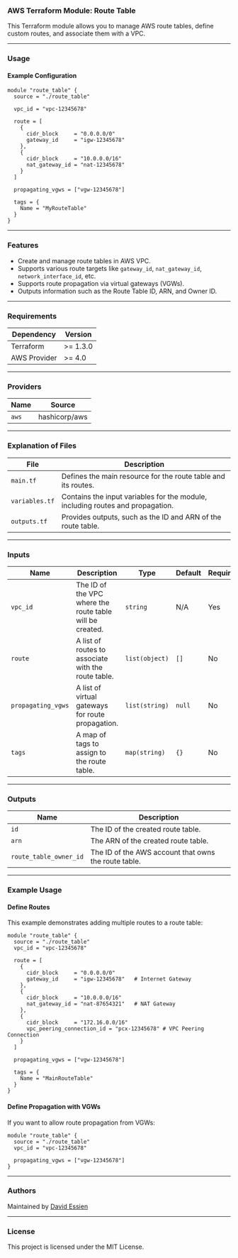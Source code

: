 ### AWS Terraform Module: Route Table

This Terraform module allows you to manage AWS route tables, define custom routes, and associate them with a VPC.

---

### **Usage**

#### Example Configuration

```hcl
module "route_table" {
  source = "./route_table"

  vpc_id = "vpc-12345678"

  route = [
    {
      cidr_block     = "0.0.0.0/0"
      gateway_id     = "igw-12345678"
    },
    {
      cidr_block     = "10.0.0.0/16"
      nat_gateway_id = "nat-12345678"
    }
  ]

  propagating_vgws = ["vgw-12345678"]

  tags = {
    Name = "MyRouteTable"
  }
}
```

---

### **Features**

- Create and manage route tables in AWS VPC.
- Supports various route targets like `gateway_id`, `nat_gateway_id`, `network_interface_id`, etc.
- Supports route propagation via virtual gateways (VGWs).
- Outputs information such as the Route Table ID, ARN, and Owner ID.

---

### **Requirements**

| **Dependency** | **Version** |
| -------------- | ----------- |
| Terraform      | >= 1.3.0    |
| AWS Provider   | >= 4.0      |

---

### **Providers**

| **Name** | **Source**    |
| -------- | ------------- |
| `aws`    | hashicorp/aws |

---

### **Explanation of Files**

| **File**       | **Description**                                                                |
| -------------- | ------------------------------------------------------------------------------ |
| `main.tf`      | Defines the main resource for the route table and its routes.                  |
| `variables.tf` | Contains the input variables for the module, including routes and propagation. |
| `outputs.tf`   | Provides outputs, such as the ID and ARN of the route table.                   |

---

### **Inputs**

| **Name**           | **Description**                                          | **Type**       | **Default** | **Required** |
| ------------------ | -------------------------------------------------------- | -------------- | ----------- | ------------ |
| `vpc_id`           | The ID of the VPC where the route table will be created. | `string`       | N/A         | Yes          |
| `route`            | A list of routes to associate with the route table.      | `list(object)` | `[]`        | No           |
| `propagating_vgws` | A list of virtual gateways for route propagation.        | `list(string)` | `null`      | No           |
| `tags`             | A map of tags to assign to the route table.              | `map(string)`  | `{}`        | No           |

---

### **Outputs**

| **Name**               | **Description**                                      |
| ---------------------- | ---------------------------------------------------- |
| `id`       | The ID of the created route table.                   |
| `arn`      | The ARN of the created route table.                  |
| `route_table_owner_id` | The ID of the AWS account that owns the route table. |

---

### **Example Usage**

#### Define Routes

This example demonstrates adding multiple routes to a route table:

```hcl
module "route_table" {
  source = "./route_table"
  vpc_id = "vpc-12345678"

  route = [
    {
      cidr_block     = "0.0.0.0/0"
      gateway_id     = "igw-12345678"   # Internet Gateway
    },
    {
      cidr_block     = "10.0.0.0/16"
      nat_gateway_id = "nat-87654321"   # NAT Gateway
    },
    {
      cidr_block     = "172.16.0.0/16"
      vpc_peering_connection_id = "pcx-12345678" # VPC Peering Connection
    }
  ]

  propagating_vgws = ["vgw-12345678"]

  tags = {
    Name = "MainRouteTable"
  }
}
```

#### Define Propagation with VGWs

If you want to allow route propagation from VGWs:

```hcl
module "route_table" {
  source = "./route_table"
  vpc_id = "vpc-12345678"

  propagating_vgws = ["vgw-12345678"]
}
```

---

### **Authors**

Maintained by [David Essien](https://davidessien.com)

---

### **License**

This project is licensed under the MIT License.

